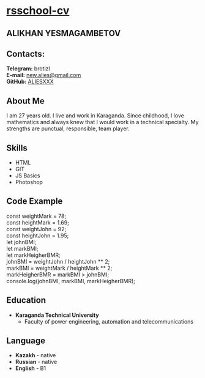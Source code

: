 # [rsschool-cv](https://aliesxxx.github.io/rsschool-cv/cv)
## ALIKHAN YESMAGAMBETOV  
## Contacts:
**Telegram:** brotizl  
**E-mail:** new.alies@gmail.com  
**GitHub:** [ALIESXXX](https://github.com/ALIESXXX/)  
## About Me
I am 27 years old. I live and work in Karaganda. Since childhood, I love mathematics and always knew that I would work in a technical specialty. My strengths are punctual, responsible, team player.
## Skills
- HTML
- GIT
- JS Basics
- Photoshop
## Code Example
const weightMark = 78;  
const heightMark = 1.69;  
const weightJohn = 92;  
const heightJohn = 1.95;  
let johnBMI;  
let markBMI;  
let markHeigherBMR;  
johnBMI = weightJohn / heightJohn ** 2;  
markBMI = weightMark / heightMark ** 2;  
markHeigherBMR = markBMI > johnBMI;  
console.log(johnBMI, markBMI, markHeigherBMR); 
## Education
- **Karaganda Technical University** 
  - Faculty of power engineering, automation and telecommunications
## Language
- **Kazakh** - native
- **Russian** - native
- **English** - B1